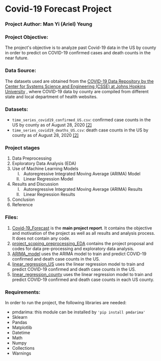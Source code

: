 # Covid-19 Forecast Project
### Project Author: Man Yi (Ariel) Yeung

### Project Objective:
The project's objective is to analyze past Covid-19 data in the US by county in order to predict on COVID-19 confirmed cases and death counts in the near future.

### Data Source:
The datasets used are obtained from the <a href='https://github.com/CSSEGISandData/COVID-19/tree/master/csse_covid_19_data/csse_covid_19_time_series'>COVID-19 Data Repository by the Center for Systems Science and Engineering (CSSE) at Johns Hopkins University</a> , where COVID-19 data by county are compiled from different state and local department of health websites.

### Datasets:
- `time_series_covid19_confirmed_US.csv`: confirmed case counts in the US by county as of August 28, 2020 <a href='#r2'>[2]</a>
- `time_series_covid19_deaths_US.csv`: death case counts in the US by county as of August 28, 2020 <a href='#r2'>[2]</a>

### Project stages
1. Data Preprocessing
2. Exploratory Data Analysis (EDA)
3. Use of Machine Learning Models<br/>
&emsp; I. &nbsp; Autoregressive Integrated Moving Average (ARIMA) Model<br/>
&emsp;II. &nbsp; Linear Regression Model
4. Results and Discussion<br/>
&emsp; I. &nbsp; Autoregressive Integrated Moving Average (ARIMA) Results<br/>
&emsp;II. &nbsp; Linear Regression Results
5. Conclusion
6. Reference

### Files:
1. <a href='./Covid-19_Forecast.ipynb'>Covid-19_Forecast</a> is the <b>main project report</b>. It contains the objective and motivation of the project as well as all results and analysis process. It does not contain any code.
2. <a href='./project_scoping_preprocessing_EDA.ipynb'>project_scoping_preprocessing_EDA</a> contains the project proposal and codes for data pre-processing and exploratory data analysis.
3. <a href='./ARIMA_model.ipynb'>ARIMA_model</a> uses the ARIMA model to train and predict COVID-19 confirmed and death case counts in the US.
4. <a href='./linear_regression_US.ipynb'>linear_regression_US</a> uses the linear regression model to train and predict COVID-19 confirmed and death case counts in the US.
5. <a href='./linear_regression_county.ipynb'>linear_regression_county</a> uses the linear regression model to train and predict COVID-19 confirmed and death case counts in each US county.

### Requirements:
In order to run the project, the following libraries are needed:
- pmdarima: this module can be installed by `'pip install pmdarima'`
- Sklearn
- Pandas
- Matplotlib
- Datetime
- Math
- Numpy
- Collections
- Warnings
